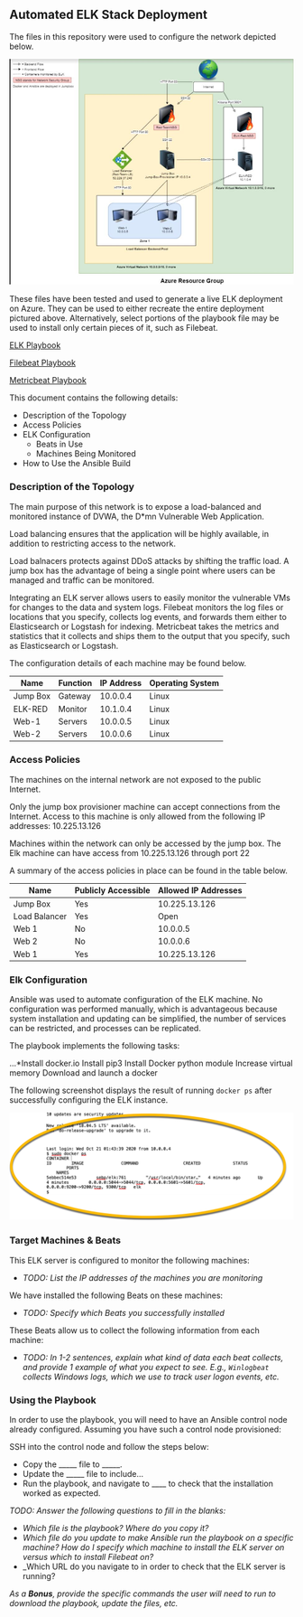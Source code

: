 ## Automated ELK Stack Deployment

The files in this repository were used to configure the network depicted below.

![alt text](https://github.com/MrECMalin/Project-1-Elk-Stack/blob/main/Unit%2012%20Azure%20Diagram.jpg)

These files have been tested and used to generate a live ELK deployment on Azure. They can be used to either recreate the entire deployment pictured above. Alternatively, select portions of the playbook file may be used to install only certain pieces of it, such as Filebeat.

[ELK Playbook](https://github.com/MrECMalin/Project-1-Elk-Stack/blob/main/ELK_playbook.yml)

[Filebeat Playbook](https://github.com/MrECMalin/Project-1-Elk-Stack/blob/main/filebeat-playbook.yml)

[Metricbeat Playbook](https://github.com/MrECMalin/Project-1-Elk-Stack/blob/main/metricbeat_playbook.yml)

This document contains the following details:
- Description of the Topology
- Access Policies
- ELK Configuration
  - Beats in Use
  - Machines Being Monitored
- How to Use the Ansible Build


### Description of the Topology

The main purpose of this network is to expose a load-balanced and monitored instance of DVWA, the D*mn Vulnerable Web Application.

Load balancing ensures that the application will be highly available, in addition to restricting access to the network.

Load balnacers protects against DDoS attacks by shifting the traffic load. A jump box has the advantage of being a single point where users can be managed and traffic can be monitored.

Integrating an ELK server allows users to easily monitor the vulnerable VMs for changes to the data and system logs.
Filebeat monitors the log files or locations that you specify, collects log events, and forwards them either to Elasticsearch or Logstash for indexing.
Metricbeat takes the metrics and statistics that it collects and ships them to the output that you specify, such as Elasticsearch or Logstash. 

The configuration details of each machine may be found below.

| Name     | Function | IP Address | Operating System |
|----------|----------|------------|------------------|
| Jump Box | Gateway  | 10.0.0.4   | Linux            |
| ELK-RED  | Monitor  | 10.1.0.4   | Linux            |
| Web-1    | Servers  | 10.0.0.5   | Linux            |
| Web-2    | Servers  | 10.0.0.6   | Linux            |

### Access Policies

The machines on the internal network are not exposed to the public Internet. 

Only the jump box provisioner machine can accept connections from the Internet. Access to this machine is only allowed from the following IP addresses:
10.225.13.126

Machines within the network can only be accessed by the jump box.
The Elk machine can have access from 10.225.13.126 through port 22

A summary of the access policies in place can be found in the table below.

| Name     | Publicly Accessible | Allowed IP Addresses |
|----------|---------------------|----------------------|
| Jump Box | Yes                  | 10.225.13.126    |
| Load Balancer  |   Yes        |   Open                   |
|  Web 1        |  No                   |  10.0.0.5                   |
|  Web 2        |  No                   |  10.0.0.6                   |
|  Web 1        |  Yes                   |  10.225.13.126   |

### Elk Configuration

Ansible was used to automate configuration of the ELK machine. No configuration was performed manually, which is advantageous because system installation and updating can be simplified, the number of services can be restricted, and processes can be replicated.

The playbook implements the following tasks:

...*Install docker.io
Install pip3
Install Docker python module
Increase virtual memory
Download and launch a docker

The following screenshot displays the result of running `docker ps` after successfully configuring the ELK instance.

![alt text](https://github.com/MrECMalin/Project-1-Elk-Stack/blob/main/dockerps.jpg)

### Target Machines & Beats
This ELK server is configured to monitor the following machines:
- _TODO: List the IP addresses of the machines you are monitoring_

We have installed the following Beats on these machines:
- _TODO: Specify which Beats you successfully installed_

These Beats allow us to collect the following information from each machine:
- _TODO: In 1-2 sentences, explain what kind of data each beat collects, and provide 1 example of what you expect to see. E.g., `Winlogbeat` collects Windows logs, which we use to track user logon events, etc._

### Using the Playbook
In order to use the playbook, you will need to have an Ansible control node already configured. Assuming you have such a control node provisioned: 

SSH into the control node and follow the steps below:
- Copy the _____ file to _____.
- Update the _____ file to include...
- Run the playbook, and navigate to ____ to check that the installation worked as expected.

_TODO: Answer the following questions to fill in the blanks:_
- _Which file is the playbook? Where do you copy it?_
- _Which file do you update to make Ansible run the playbook on a specific machine? How do I specify which machine to install the ELK server on versus which to install Filebeat on?_
- _Which URL do you navigate to in order to check that the ELK server is running?

_As a **Bonus**, provide the specific commands the user will need to run to download the playbook, update the files, etc._
